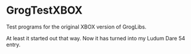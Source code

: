 # GrogTestXBOX

Test programs for the original XBOX version of GrogLibs.

At least it started out that way.  Now it has turned into my Ludum Dare 54 entry.
